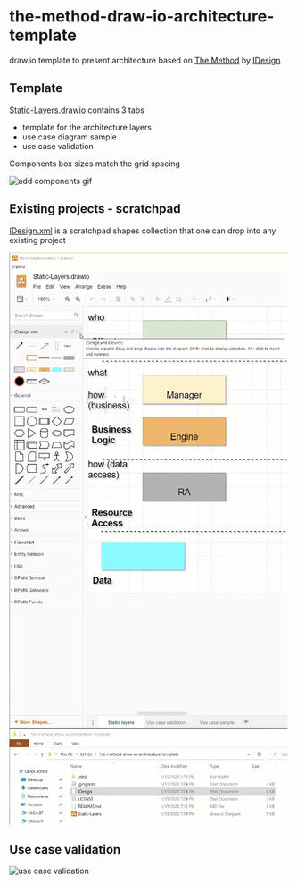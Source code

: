 # the-method-draw-io-architecture-template
draw.io template to present architecture based on [The Method](https://rightingsoftware.org/) by [IDesign](http://www.idesign.net/)

## Template

[Static-Layers.drawio](https://github.com/dkuida/the-method-draw-io-architecture-template/blob/master/Static-Layers.drawio) contains 3 tabs
* template for the architecture layers
* use case diagram sample
* use case validation

Components box sizes match the grid spacing

![add components gif](https://github.com/dkuida/the-method-draw-io-architecture-template/raw/example/tutorials/usage.gif "add components")

## Existing projects - scratchpad

[IDesign.xml](https://github.com/dkuida/the-method-draw-io-architecture-template/blob/master/IDesign.xml) is a scratchpad shapes collection that one can drop into any existing project

![Add scratchpad to any project gif](https://github.com/dkuida/the-method-draw-io-architecture-template/raw/example/tutorials/scratchpad.gif "Add scratchpad to any project")

## Use case validation

![use case validation](https://github.com/dkuida/the-method-draw-io-architecture-template/raw/example/tutorials/use-case-validation.gif "use case validation")

